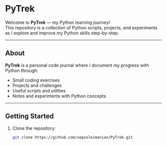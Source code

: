 # PyTrek

Welcome to **PyTrek** — my Python learning journey!  
This repository is a collection of Python scripts, projects, and experiments as I explore and improve my Python skills step-by-step.

---

## About

**PyTrek** is a personal code journal where I document my progress with Python through:

- Small coding exercises  
- Projects and challenges  
- Useful scripts and utilities  
- Notes and experiments with Python concepts  

---

## Getting Started

1. Clone the repository:
   ```bash
   git clone https://github.com/sepsoleimanian/PyTrek.git

